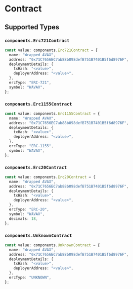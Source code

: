 # Contract


## Supported Types

### `components.Erc721Contract`

```typescript
const value: components.Erc721Contract = {
  name: "Wrapped AVAX",
  address: "0x71C7656EC7ab88b098defB751B7401B5f6d8976F",
  deploymentDetails: {
    txHash: "<value>",
    deployerAddress: "<value>",
  },
  ercType: "ERC-721",
  symbol: "WAVAX",
};
```

### `components.Erc1155Contract`

```typescript
const value: components.Erc1155Contract = {
  name: "Wrapped AVAX",
  address: "0x71C7656EC7ab88b098defB751B7401B5f6d8976F",
  deploymentDetails: {
    txHash: "<value>",
    deployerAddress: "<value>",
  },
  ercType: "ERC-1155",
  symbol: "WAVAX",
};
```

### `components.Erc20Contract`

```typescript
const value: components.Erc20Contract = {
  name: "Wrapped AVAX",
  address: "0x71C7656EC7ab88b098defB751B7401B5f6d8976F",
  deploymentDetails: {
    txHash: "<value>",
    deployerAddress: "<value>",
  },
  ercType: "ERC-20",
  symbol: "WAVAX",
  decimals: 18,
};
```

### `components.UnknownContract`

```typescript
const value: components.UnknownContract = {
  name: "Wrapped AVAX",
  address: "0x71C7656EC7ab88b098defB751B7401B5f6d8976F",
  deploymentDetails: {
    txHash: "<value>",
    deployerAddress: "<value>",
  },
  ercType: "UNKNOWN",
};
```

